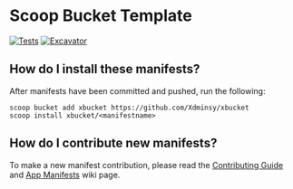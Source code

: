 # Scoop Bucket Template

[![Tests](https://github.com/Xdminsy/xbucket/actions/workflows/ci.yml/badge.svg)](https://github.com/Xdminsy/xbucket/actions/workflows/ci.yml) [![Excavator](https://github.com/Xdminsy/xbucket/actions/workflows/excavator.yml/badge.svg)](https://github.com/Xdminsy/xbucket/actions/workflows/excavator.yml)

## How do I install these manifests?

After manifests have been committed and pushed, run the following:

```pwsh
scoop bucket add xbucket https://github.com/Xdminsy/xbucket
scoop install xbucket/<manifestname>
```

## How do I contribute new manifests?

To make a new manifest contribution, please read the [Contributing
Guide](https://github.com/ScoopInstaller/.github/blob/main/.github/CONTRIBUTING.md)
and [App Manifests](https://github.com/ScoopInstaller/Scoop/wiki/App-Manifests)
wiki page.
